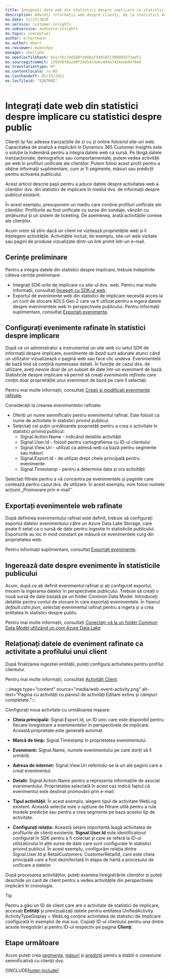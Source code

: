 ```yaml
---
title: Integrați date web din statistici despre implicare cu statistici despre public
description: Aduceți informații web despre clienți, de la statistici despre implicare la informații despre public.
ms.date: 12/17/2020
ms.service: customer-insights
ms.subservice: audience-insights
ms.topic: conceptual
author: m-hartmann
ms.author: mhart
ms.reviewer: mukeshpo
manager: shellyha
ms.openlocfilehash: ba1cf6c7e85b8fe90baf34018f1309095573adf1
ms.sourcegitcommit: 139548f8a2d0f24d54c4a6c404a743eeeb8ef8e0
ms.translationtype: HT
ms.contentlocale: ro-RO
ms.lasthandoff: 02/15/2021
ms.locfileid: "5267691"
---
```

# <a name="integrate-web-data-from-engagement-insights-with-audience-insights"></a>Integrați date web din statistici despre implicare cu statistici despre public

Clienții își fac adesea tranzacțiile de zi cu zi online folosind site-uri web. Capacitatea de analiză a implicării în Dynamics 365 Customer Insights este o soluție la îndemână pentru a integra datele web ca sursă. Pe lângă datele tranzacționale, demografice sau comportamentale, putem vedea activități pe web în profiluri unificate ale clienților. Putem folosi acest profil pentru a obține informații suplimentare, cum ar fi segmente, măsuri sau predicții pentru activarea publicului.

Acest articol descrie pașii pentru a aduce datele despre activitatea web a clienților dvs. din statistici de implicare în mediul dvs. de informații despre publicul existent.

În acest exemplu, presupunem un mediu care conține profiluri unificate ale clienților. Profilurile au fost unificate cu surse din sondaje, vânzări cu amănuntul și un sistem de ticketing. De asemenea, arată activitățile conexe ale clienților. 

Acum vrem să știm dacă un client ne vizitează proprietățile web și îi înțelegem activitățile. Activitățile includ, de exemplu, site-uri web vizitate sau pagini de produse vizualizate dintr-un link primit într-un e-mail.

## <a name="prerequisites"></a>Cerințe preliminare

Pentru a integra datele din statistici despre implicare, trebuie îndeplinite câteva cerințe preliminare: 

- Integrați SDK-urile de implicare cu site-ul dvs. web. Pentru mai multe informații, consultați [Începeți cu SDK-ul web](../engagement-insights/instrument-website.md).
- Exportul de evenimente web din statistici de implicare necesită acces la un cont de stocare ADLS Gen 2 care va fi utilizat pentru a ingera datele despre evenimentele web în perspectivele publicului. Pentru informații suplimentare, consultaț [Exportați evenimente](../engagement-insights/export-events.md).

## <a name="configure-refined-events-in-engagement-insights"></a>Configurați evenimente rafinate în statistici despre implicare

După ce un administrator a instrumentat un site web cu setul SDK de informații despre implicare, *evenimente de bază* sunt adunate atunci când un utilizator vizualizează o pagină web sau face clic undeva. Evenimentele de bază tind să conțină numeroase detalii. În funcție de cazul dvs. de utilizare, aveți nevoie doar de un subset de date într-un eveniment de bază. Statisticile despre implicare vă permit să creați *evenimente rafinate* care conțin doar proprietățile unui eveniment de bază pe care îl selectați.     

Pentru mai multe informații, consultați [Creați și modificați evenimente rafinate](../engagement-insights/refined-events.md).

Considerații la crearea evenimentelor rafinate: 

- Oferiți un nume semnificativ pentru evenimentul rafinat. Este folosit ca nume de activitate în statistici privind publicul.
- Selectați cel puțin următoarele proprietăți pentru a crea o activitate în statistici privind publicul: 
    - Signal.Action.Name - indicând detaliile activității
    - Signal.User.Id - folosit pentru cartografierea cu ID-ul clientului
    - Signal.View.Uri - utilizat ca adresă web ca bază pentru segmente sau măsuri
    - Signal.Export.Id - de utilizat drept cheie principală pentru evenimente <!-- system generated, do we need to list?-->
    - Signal.Timestamp - pentru a determina data și ora activității

Selectați filtrele pentru a vă concentra pe evenimentele și paginile care contează pentru cazul dvs. de utilizare. În acest exemplu, vom folosi numele acțiunii „Promovare prin e-mail”.

## <a name="export-the-refined-web-events"></a>Exportați evenimentele web rafinate 

După definirea evenimentului rafinat este definit, trebuie să configurați exportul datelor evenimentului către un Azure Data Lake Storage, care poate fi setat ca o sursă de date pentru ingestie în statisticile publicului. Exporturile au loc în mod constant pe măsură ce evenimentele curg din proprietatea web.

Pentru informații suplimentare, consultaț [Exportați evenimente](../engagement-insights/export-events.md).

## <a name="ingest-event-data-to-audience-insights"></a>Ingerează date despre evenimente în statisticile publicului

Acum, după ce ați definit evenimentul rafinat și ați configurat exportul, trecem la ingerarea datelor în perspectivele publicului. Trebuie să creați o nouă sursă de date bazată pe un folder Common Data Model. Introduceți detaliile pentru contul de stocare în care exportați evenimentele. În fișierul *default.cdm.json*, selectați evenimentul rafinat pentru a ingera și a crea entitatea în statistici despre public.

Pentru mai multe informații, consultați [Conectați-vă la un folder Common Data Model utilizând un cont Azure Data Lake](connect-common-data-model.md)


## <a name="relate-refined-event-data-as-an-activity-of-a-customer-profile"></a>Relaționați datele de eveniment rafinate ca activitate a profilului unui client

După finalizarea ingestiei entității, puteți configura activitatea pentru profilul clientului.

Pentru mai multe informații, consultați [Activități Client](activities.md).

:::image type="content" source="media/web-event-activity.png" alt-text="Pagina cu activități cu panoul de activități Editare extins și câmpuri completate.":::

Configurați noua activitate cu următoarea mapare: 

- **Cheia principală:** Signal.Export.Id, un ID unic care este disponibil pentru fiecare înregistrare a evenimentelor în perspectivele de implicare. Această proprietate este generată automat.

- **Marcă de timp:** Signal.Timestamp în proprietatea evenimentului.

- **Eveniment:** Signal.Name, numele evenimentului pe care doriți să îl urmăriți.

- **Adresa de internet:** Signal.View.Uri referindu-se la uri ale paginii care a creat evenimentul.

- **Detalii:** Signal.Action.Name pentru a reprezenta informațiile de asociat evenimentului. Proprietatea selectată în acest caz indică faptul că evenimentul este destinat promovării prin e-mail.

- **Tipul activității:** În acest exemplu, alegem tipul de activitate WebLog existent. Această selecție este o opțiune de filtrare utilă pentru a rula modele predicție sau pentru a crea segmente pe baza acestui tip de activitate.

- **Configurați relația:** Această setare importantă leagă activitatea de profilurile de clienți existente. **Signal.User.Id** este identificatorul configurat în SDK pentru a fi colectat și care se referă la ID-ul utilizatorului în alte surse de date care sunt configurate în statistici privind publicul. În acest exemplu, configurăm relația dintre Signal.User.Id și RetailCustomers: CustomerRetailId, care este cheia principală care a fost dezinfectată în etapa de hartă a procesului de unificare a datelor.


După procesarea activităților, puteți examina înregistrările clienților și puteți deschide un card de client pentru a vedea activitățile din perspectivele implicării în cronologie. 

> [!TIP]
> Pentru a găsi un ID de client care are o activitate de statistici de implicare, accesați **Entități** și previzualizați datele pentru entitatea UnifiedActivity. ActivityTypeDisplay = WebLog conține activitatea de statistici de implicare configurată în exemplul de mai sus. Copiați ID-ul clientului pentru una dintre aceste înregistrări și pentru ID-ul respectiv pe pagina **Clienți**.

## <a name="next-steps"></a>Etape următoare

Acum puteți crea [segmente](segments.md), [măsuri](measures.md) și [predicții](predictions.md) pentru a stabili o conexiune semnificativă cu clienții dvs.


[!INCLUDE[footer-include](../includes/footer-banner.md)]